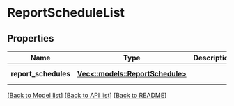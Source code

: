 # ReportScheduleList

## Properties
Name | Type | Description | Notes
------------ | ------------- | ------------- | -------------
**report_schedules** | [**Vec<::models::ReportSchedule>**](ReportSchedule.md) |  | [default to null]

[[Back to Model list]](../README.md#documentation-for-models) [[Back to API list]](../README.md#documentation-for-api-endpoints) [[Back to README]](../README.md)


